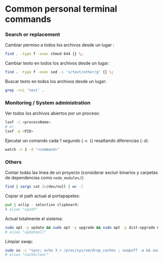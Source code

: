 # Common personal terminal commands

### Search or replacement
Cambiar permiso a todos los archivos desde un lugar :
```sh
find . -type f -exec chmod 644 {} \;
```

Cambiar texto en todos los archivos desde un lugar:
```sh
find . -type f -exec sed -i 's/text/other/g' {} \;
```

Buscar texto en todos los archivos desde un lugar:
```sh
grep -rni 'text' .
```

### Monitoring / System administration
Ver todos los archivos abiertos por un proceso:
```sh
lsof -c <processName>
# or
lsof -p <PID>
```

Ejecutar un comando cada 1 segundo (`-n 1`) resaltando diferencias (`-d`):
```sh
watch -n 1 -d "<command>"
```

### Others
Contar todas las linea de un proyecto (considerar excluir binarios y carpetas de dependencias como `node_modules/`):
```sh
find | xargs cat 2>/dev/null | wc -l
```

Copiar el path actual al portapapeles:
```sh
pwd | xclip - selection clipboard:
# alias "cpath"
```

Actual totalmente el sistema:
```sh
sudo apt -y update && sudo apt -y upgrade && sudo apt -y dist-upgrade && sudo apt -y full-upgrade && sudo snap refresh && sudo apt autoremove && sudo apt autoclean
# alias "updateall"
```

Limpiar swap:
```sh
sudo su -c "sync; echo 3 > /proc/sys/vm/drop_caches ; swapoff -a && swapon -a"
# alias "cacheclear"
```
